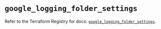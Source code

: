 # `google_logging_folder_settings`

Refer to the Terraform Registry for docs: [`google_logging_folder_settings`](https://registry.terraform.io/providers/hashicorp/google/6.49.3/docs/resources/logging_folder_settings).
